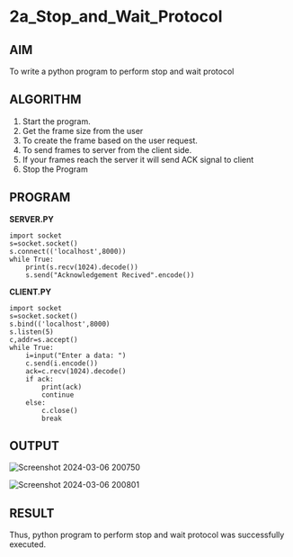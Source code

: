 # 2a_Stop_and_Wait_Protocol
## AIM 
To write a python program to perform stop and wait protocol
## ALGORITHM
1. Start the program.
2. Get the frame size from the user
3. To create the frame based on the user request.
4. To send frames to server from the client side.
5. If your frames reach the server it will send ACK signal to client
6. Stop the Program
## PROGRAM

**SERVER.PY**
```
import socket 
s=socket.socket() 
s.connect(('localhost',8000)) 
while True: 
    print(s.recv(1024).decode()) 
    s.send("Acknowledgement Recived".encode())
```

**CLIENT.PY**
```
import socket 
s=socket.socket() 
s.bind(('localhost',8000)
s.listen(5) 
c,addr=s.accept() 
while True: 
    i=input("Enter a data: ") 
    c.send(i.encode()) 
    ack=c.recv(1024).decode() 
    if ack: 
        print(ack) 
        continue 
    else: 
        c.close() 
        break
```
        
## OUTPUT


![Screenshot 2024-03-06 200750](https://github.com/Roopsagar23001830/2a_Stop_and_Wait_Protocol/assets/145972515/7b3407b0-5378-4617-bbce-439b416951a8)




![Screenshot 2024-03-06 200801](https://github.com/Roopsagar23001830/2a_Stop_and_Wait_Protocol/assets/145972515/9e7995d5-4ca2-49c6-ab68-8060555eefa3)





## RESULT
Thus, python program to perform stop and wait protocol was successfully executed.
